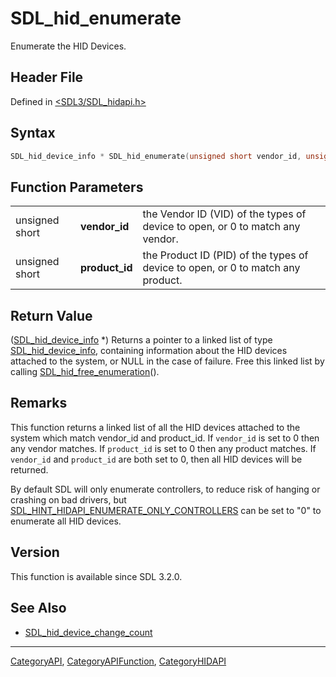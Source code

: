 # SDL_hid_enumerate

Enumerate the HID Devices.

## Header File

Defined in [<SDL3/SDL_hidapi.h>](https://github.com/libsdl-org/SDL/blob/main/include/SDL3/SDL_hidapi.h)

## Syntax

```c
SDL_hid_device_info * SDL_hid_enumerate(unsigned short vendor_id, unsigned short product_id);
```

## Function Parameters

|                |                |                                                                                 |
| -------------- | -------------- | ------------------------------------------------------------------------------- |
| unsigned short | **vendor_id**  | the Vendor ID (VID) of the types of device to open, or 0 to match any vendor.   |
| unsigned short | **product_id** | the Product ID (PID) of the types of device to open, or 0 to match any product. |

## Return Value

([SDL_hid_device_info](SDL_hid_device_info) *) Returns a pointer to a
linked list of type [SDL_hid_device_info](SDL_hid_device_info), containing
information about the HID devices attached to the system, or NULL in the
case of failure. Free this linked list by calling
[SDL_hid_free_enumeration](SDL_hid_free_enumeration)().

## Remarks

This function returns a linked list of all the HID devices attached to the
system which match vendor_id and product_id. If `vendor_id` is set to 0
then any vendor matches. If `product_id` is set to 0 then any product
matches. If `vendor_id` and `product_id` are both set to 0, then all HID
devices will be returned.

By default SDL will only enumerate controllers, to reduce risk of hanging
or crashing on bad drivers, but
[SDL_HINT_HIDAPI_ENUMERATE_ONLY_CONTROLLERS](SDL_HINT_HIDAPI_ENUMERATE_ONLY_CONTROLLERS)
can be set to "0" to enumerate all HID devices.

## Version

This function is available since SDL 3.2.0.

## See Also

- [SDL_hid_device_change_count](SDL_hid_device_change_count)

----
[CategoryAPI](CategoryAPI), [CategoryAPIFunction](CategoryAPIFunction), [CategoryHIDAPI](CategoryHIDAPI)

